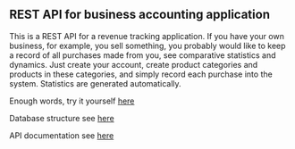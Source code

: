 ## REST API for business accounting application

This is a REST API for a revenue tracking application. If you have your own business, for example, you sell something, you probably would like to keep a record of all purchases made from you, see comparative statistics and dynamics. Just create your account, create product categories and products in these categories, and simply record each purchase into the system. Statistics are generated automatically.

Enough words, try it yourself [here](https://artem-bohush.github.io/business-accounting-app-front-end)

Database structure see [here](https://whimsical.com/WcGyFRnrVnvUYFmZjQKhLU)

API documentation see [here](https://documenter.getpostman.com/view/9931314/TVRrW5PL)
